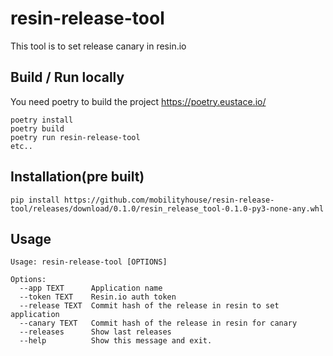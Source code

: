 # resin-release-tool
This tool is to set release canary in resin.io

## Build / Run locally
You need poetry to build the project https://poetry.eustace.io/
```
poetry install
poetry build
poetry run resin-release-tool
etc..
```

## Installation(pre built)
```
pip install https://github.com/mobilityhouse/resin-release-tool/releases/download/0.1.0/resin_release_tool-0.1.0-py3-none-any.whl
```

## Usage
```
Usage: resin-release-tool [OPTIONS]

Options:
  --app TEXT      Application name
  --token TEXT    Resin.io auth token
  --release TEXT  Commit hash of the release in resin to set application
  --canary TEXT   Commit hash of the release in resin for canary
  --releases      Show last releases
  --help          Show this message and exit.
```
